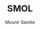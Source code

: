 ---
title: SMOL
author: Mounir Samite
pubDatetime: 2023-04-25T05:17:19Z
slug: SCALcetto
featured: false
draft: true
tags:
  - java
  - javaFX
  - object-oriented-programming
  - videogame
  - collaboration
# ogImage: ../../assets/images/example.png # src/assets/images/example.png
# ogImage: "https://example.org/remote-image.png" # remote URL
description: A Smash the MOL game made using java.
---
